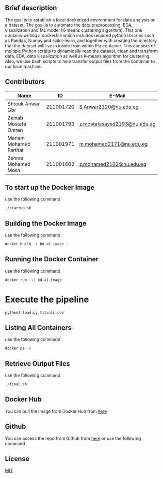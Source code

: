 ## Brief description

The goal is to establish a local dockerized environment for data analysis on a dataset. The goal is to automate the data preprocessing, EDA, visualization and ML model (K-means clustering algorithm). This one contains writing a dockerfile which includes required python libraries such as Pandas, Numpy and scikit-learn, and together with creating the directory that the dataset will live in inside from within the container. This consists of multiple Python scripts to dynamically read the dataset, clean and transform data, EDA, data visualization as well as K-means algorithm for clustering. Also, we use bash scripts to help transfer output files from the container to our local machine.

## Contributors

| Name                    | ID         | E-Mail                     |
|-------------------------|------------|----------------------------|
| Shrouk Anwar Gbr        | 211001720  | S.Anwar2120@nu.edu.eg      |
| Zeinab Mostafa Omran    | 211001793  | z.mostafasayed2193@nu.edu.eg|
| Mariam Mohamed Farthat  | 211001971  | m.mohamed2171@nu.edu.eg    |
| Zahraa Mohamed Mosa     | 211001602  | z.mohamed2102@nu.edu.eg    |

## To start up the Docker Image
use the following command
```bash
./startup.sh
```
## Building the Docker Image
use the following command
```bash
docker build -t bd-a1-image .
```
## Running the Docker Container
use the following command
```bash
docker run -it bd-a1-image
```
# Execute the pipeline
```bash
python3 load.py titanic.csv
```
## Listing All Containers
use the following command
```bash
docker ps -a
```
## Retrieve Output Files
use the following command
```bash
./final.sh
```

## Docker Hub
You can pull the image from Docker Hub from [here](https://hub.docker.com/repository/docker/shroukgbr89/bd-a1-image/general)

## Github
You can access the repo from Github from [here](https://github.com/shroukgbr89/assignment1_bigdata) or use the following command

## License
[MIT](https://choosealicense.com/licenses/mit/)